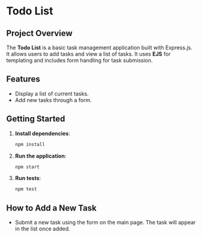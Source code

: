# Todo List

## Project Overview
The **Todo List** is a basic task management application built with Express.js. It allows users to add tasks and view a list of tasks. It uses **EJS** for templating and includes form handling for task submission.

## Features
- Display a list of current tasks.
- Add new tasks through a form.

## Getting Started
1. **Install dependencies**:
   ```bash
   npm install
   ```
1. **Run the application**:
   ```bash
   npm start
   ```
1. **Run tests**:
   ```bash
   npm test
   ```

## How to Add a New Task
- Submit a new task using the form on the main page. The task will appear in the list once added.